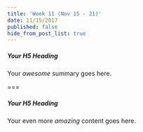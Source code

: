 ```yaml
---
title: 'Week 11 (Nov 15 - 21)'
date: 11/15/2017
published: false
hide_from_post_list: true
---
```


##### Your H5 Heading
Your _awesome_ summary goes here.

===

##### Your H5 Heading
Your even more *amazing* content goes here.
